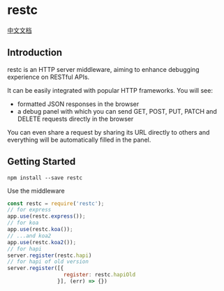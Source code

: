 # restc

[中文文档](https://elemefe.github.io/restc/intro/)

## Introduction

restc is an HTTP server middleware, aiming to enhance debugging experience on RESTful APIs.

It can be easily integrated with popular HTTP frameworks. You will see:

- formatted JSON responses in the browser
- a debug panel with which you can send GET, POST, PUT, PATCH and DELETE requests directly in the browser

You can even share a request by sharing its URL directly to others and everything will be automatically filled in the panel.

## Getting Started

    npm install --save restc

Use the middleware

```js
const restc = require('restc');
// for express
app.use(restc.express());
// for koa
app.use(restc.koa());
// ...and koa2
app.use(restc.koa2());
// for hapi
server.register(restc.hapi)
// for hapi of old version
server.register([{
                  register: restc.hapiOld
                }], (err) => {})
```
